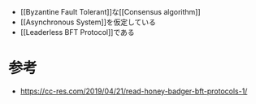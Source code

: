 - [[Byzantine Fault Tolerant]]な[[Consensus algorithm]]
- [[Asynchronous System]]を仮定している
- [[Leaderless BFT Protocol]]である

# 参考
- https://cc-res.com/2019/04/21/read-honey-badger-bft-protocols-1/